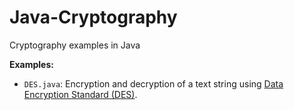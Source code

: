 # Java-Cryptography
Cryptography examples in Java

**Examples:**
- ```DES.java```: Encryption and decryption of a text string using [Data Encryption Standard (DES)](https://en.wikipedia.org/wiki/Data_Encryption_Standard).
